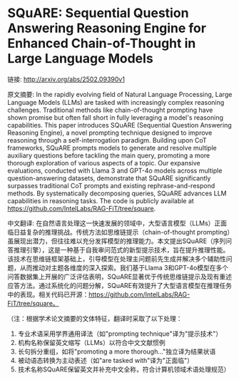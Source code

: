 # SQuARE: Sequential Question Answering Reasoning Engine for Enhanced Chain-of-Thought in Large Language Models

链接: http://arxiv.org/abs/2502.09390v1

原文摘要:
In the rapidly evolving field of Natural Language Processing, Large Language
Models (LLMs) are tasked with increasingly complex reasoning challenges.
Traditional methods like chain-of-thought prompting have shown promise but
often fall short in fully leveraging a model's reasoning capabilities. This
paper introduces SQuARE (Sequential Question Answering Reasoning Engine), a
novel prompting technique designed to improve reasoning through a
self-interrogation paradigm. Building upon CoT frameworks, SQuARE prompts
models to generate and resolve multiple auxiliary questions before tackling the
main query, promoting a more thorough exploration of various aspects of a
topic. Our expansive evaluations, conducted with Llama 3 and GPT-4o models
across multiple question-answering datasets, demonstrate that SQuARE
significantly surpasses traditional CoT prompts and existing
rephrase-and-respond methods. By systematically decomposing queries, SQuARE
advances LLM capabilities in reasoning tasks. The code is publicly available at
https://github.com/IntelLabs/RAG-FiT/tree/square.

中文翻译:
在自然语言处理这一快速发展的领域中，大型语言模型（LLMs）正面临日益复杂的推理挑战。传统方法如思维链提示（chain-of-thought prompting）虽展现出潜力，但往往难以充分发挥模型的推理能力。本文提出SQuARE（序列问答推理引擎），这是一种基于自我审问范式的新型提示技术，旨在提升推理性能。该技术在思维链框架基础上，引导模型在处理主问题前先生成并解决多个辅助性问题，从而推动对主题各维度的深入探索。我们基于Llama 3和GPT-4o模型在多个问答数据集上开展的广泛评估表明，SQuARE显著优于传统思维链提示及现有重述应答方法。通过系统化的问题分解，SQuARE有效提升了大型语言模型在推理任务中的表现。相关代码已开源：https://github.com/IntelLabs/RAG-FiT/tree/square。

（注：根据学术论文摘要的文体特征，翻译时采取了以下处理：
1. 专业术语采用学界通用译法（如"prompting technique"译为"提示技术"）
2. 机构名称保留英文缩写（LLMs）以符合中文文献惯例
3. 长句拆分重组，如将"promoting a more thorough..."独立译为结果状语
4. 被动语态转换为主动表述（如"are tasked with"译为"正面临"）
5. 技术名称SQuARE保留英文并补充中文全称，符合计算机领域术语处理规范）
